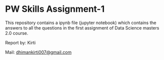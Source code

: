 # PW Skills Assignment-1
This repository contains a ipynb file (jupyter notebook) which contains the answers to all the questions in the first assignment of Data Science masters 2.0 course.

Report by: Kirti

Mail: dhimankirti007@gmail.com
